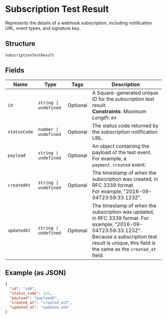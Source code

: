 
# Subscription Test Result

Represents the details of a webhook subscription, including notification URL,
event types, and signature key.

## Structure

`SubscriptionTestResult`

## Fields

| Name | Type | Tags | Description |
|  --- | --- | --- | --- |
| `id` | `string \| undefined` | Optional | A Square-generated unique ID for the subscription test result.<br>**Constraints**: *Maximum Length*: `64` |
| `statusCode` | `number \| undefined` | Optional | The status code returned by the subscription notification URL. |
| `payload` | `string \| undefined` | Optional | An object containing the payload of the test event. For example, a `payment.created` event. |
| `createdAt` | `string \| undefined` | Optional | The timestamp of when the subscription was created, in RFC 3339 format.<br>For example, "2016-09-04T23:59:33.123Z". |
| `updatedAt` | `string \| undefined` | Optional | The timestamp of when the subscription was updated, in RFC 3339 format. For example, "2016-09-04T23:59:33.123Z".<br>Because a subscription test result is unique, this field is the same as the `created_at` field. |

## Example (as JSON)

```json
{
  "id": "id0",
  "status_code": 122,
  "payload": "payload6",
  "created_at": "created_at2",
  "updated_at": "updated_at4"
}
```


